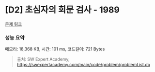 # [D2] 초심자의 회문 검사 - 1989 

[문제 링크](https://swexpertacademy.com/main/code/problem/problemDetail.do?contestProbId=AV5PyTLqAf4DFAUq) 

### 성능 요약

메모리: 18,368 KB, 시간: 101 ms, 코드길이: 721 Bytes



> 출처: SW Expert Academy, https://swexpertacademy.com/main/code/problem/problemList.do